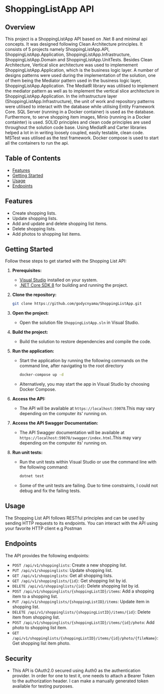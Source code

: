 # ShoppingListApp API

## Overview

This project is a ShoppingListApp API based on .Net 8 and minimal api concepts. It was designed following Clean Architecture principles. It consists of 5 projects namely ShoppingListApp.API, ShoppingListApp.Application, ShoppingListApp.Infrastructure, ShoppingListApp.Domain and ShoppingListApp.UnitTests.
Besides Clean Architecture, Vertical slice architecture was used to implemement ShoppingListApp.Application, which is the business logic layer.
A number of designs patterns were used during the implementation of the solution, one of them being the  Mediator pattern used in the business logic layer, ShoppingListApp.Application. The MediatR library was utilised to implement the mediator pattern as well as to implement the vertical slice architecture in ShoppingListApp.Application. In the infrastructure layer (ShoppingListApp.Infrastructure), the unit of work and repository patterns were utilised to interact with the database while utilising Entity Framework Core. SQL Server (running in a Docker container) is used as the database. Furthermore, to serve shopping item images, Minio (running in a Docker containter) is used. SOLID principles and clean code principles are used throughout the solution code base. Using MediatR and Carter libraries helped a lot in in writing loosely coupled, easily testable, clean code. MSTest was utilised as the test framework. Docker compose is used to start all the containers to run the api.

## Table of Contents

- [Features](#features)
- [Getting Started](#getting-started)
- [Usage](#usage)
- [Endpoints](#endpoints)

## Features

- Create shopping lists.
- Update shopping lists.
- Add and update and delete shopping list items.
- Delete shopping lists.
- Add photos to shopping list items. 

## Getting Started

Follow these steps to get started with the Shopping List API:

1. **Prerequisites:**
   - [Visual Studio](https://visualstudio.microsoft.com/) installed on your system.
   - [.NET Core SDK 8](https://dotnet.microsoft.com/download/dotnet) for building and running the project.

2. **Clone the repository:**
   ```bash
   git clone https://github.com/godycnyama/ShoppingListApp.git
   ```

3. **Open the project:**
   - Open the solution file `ShoppingListApp.sln` in Visual Studio.

4. **Build the project:**
   - Build the solution to restore dependencies and compile the code.
     
5. **Run the application:**
   - Start the application by running the following commands on the command line, after navigating to the root directory
       ```bash
     docker-compose up -d
     ```
    - Alternatively, you may start the app in Visual Studio by choosing Docker Compose.
       
7. **Access the API:**
   - The API will be available at `https://localhost:59078`.This may vary depending on the computer its' running on.

8. **Access the API Swagger Documentation:**
   - The API Swagger documentation will be available at `https://localhost:59078/swagger/index.html`.This may vary depending on the computer its' running on.

9. **Run unit tests:**
   - Run the unit tests within Visual Studio or use the command line with the following command:
     ```bash
     dotnet test
     ```
   - Some of the unit tests are failing. Due to time constraints, l could not debug and fix the failing tests.

## Usage

The Shopping List API follows RESTful principles and can be used by sending HTTP requests to its endpoints. You can interact with the API using your favorite HTTP client e.g Postman

## Endpoints

The API provides the following endpoints:

- `POST /api/v1/shoppinglists`: Create a new shopping list.
- `PUT /api/v1/shoppinglists`: Update shopping list.
- `GET /api/v1/shoppinglists`: Get all shopping lists.
- `GET /api/v1/shoppinglists/{id}`: Get shopping list by id.
- `DELETE /api/v1/shoppinglists/{id}`: Delete shopping list by id.
- `POST /api/v1/shoppinglists/{shoppingListID}/items`: Add a shopping item to a shopping list.
- `PUT /api/v1/shoppinglists/{shoppingListID}/items`: Update item in shopping list.
- `DELETE /api/v1/shoppinglists/{shoppingListID}/items/{id}`: Delete item from shopping list.
- `POST /api/v1/shoppinglists/{shoppingListID}/items/{id}/photo`: Add photo to shopping list item.
- `GET /api/v1/shoppinglists/{shoppingListID}/items/{id}/photo/{fileName}`: Get shopping list item photo.

## Security
- This API is OAuth2.0 secured using Auth0 as the authentication provider. In order for one to test it, one needs to attach a Bearer Token to the authorization header. I can make a manually generated token available for testing purposes.
